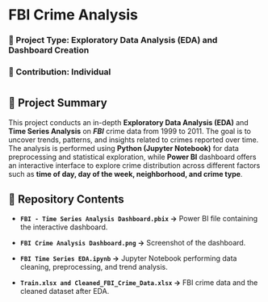 # FBI Crime Analysis

### 📌 Project Type: Exploratory Data Analysis (EDA) and Dashboard Creation

### 👤 Contribution: Individual

#
## 📖 Project Summary

This project conducts an in-depth **Exploratory Data Analysis (EDA)** and **Time Series Analysis** on ***FBI*** crime data from 1999 to 2011. The goal is to uncover trends, patterns, and insights related to crimes reported over time. The analysis is performed using **Python (Jupyter Notebook)** for data preprocessing and statistical exploration, while **Power BI** dashboard offers an interactive interface to explore crime distribution across different factors such as **time of day, day of the week, neighborhood, and crime type**.

## 📂 Repository Contents

- **`FBI - Time Series Analysis Dashboard.pbix` →** Power BI file containing the interactive dashboard.

- **`FBI Crime Analysis Dashboard.png` →** Screenshot of the dashboard.

- **`FBI Time Series EDA.ipynb` →** Jupyter Notebook performing data cleaning, preprocessing, and trend analysis.

- **`Train.xlsx and Cleaned_FBI_Crime_Data.xlsx` →** FBI crime data and the cleaned dataset after EDA.
